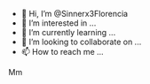 - 👋 Hi, I’m @Sinnerx3Florencia
- 👀 I’m interested in ...
- 🌱 I’m currently learning ...
- 💞️ I’m looking to collaborate on ...
- 📫 How to reach me ...

<!---
Sinnerx3Florencia/Sinnerx3Florencia is a ✨ special ✨ repository because its `README.md` (this file) appears on your GitHub profile.
You can click the Preview link to take a look at your changes.
--->
Mm
